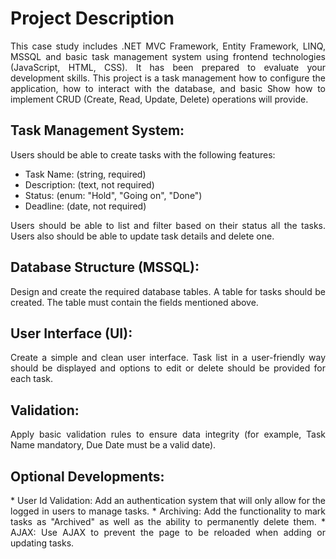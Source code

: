 # Project Description

<div style="text-align:justify">
  
This case study includes .NET MVC Framework, Entity Framework, LINQ, MSSQL and basic 
task management system using frontend technologies (JavaScript, HTML, CSS).
It has been prepared to evaluate your development skills. This project is a task management
how to configure the application, how to interact with the database, and basic
Show how to implement CRUD (Create, Read, Update, Delete) operations will provide.
</div>

## Task Management System:

<div style="text-align:justify">
Users should be able to create tasks with the following features:

* Task Name: (string, required)
* Description: (text, not required)
* Status: (enum: "Hold", "Going on", "Done")
* Deadline: (date, not required)

Users should be able to list and filter based on their status all the tasks. 
Users also should be able to update task details and delete one.
</div>

## Database Structure (MSSQL):
<div style="text-align:justify">
Design and create the required database tables. 
A table for tasks should be created. 
The table must contain the fields mentioned above.
</div>

## User Interface (UI):
<div style="text-align:justify">
Create a simple and clean user interface. 
Task list in a user-friendly way should be displayed and options to edit or delete should be provided for each task.  
</div>

## Validation:
<div style="text-align:justify">
Apply basic validation rules to ensure data integrity (for example, Task Name mandatory, Due Date must be a valid date).  
</div>

## Optional Developments:
<div style="text-align:justify">
* User Id Validation: Add an authentication system that will only allow for the logged in users to manage tasks.
* Archiving: Add the functionality to mark tasks as "Archived" as well as the ability to permanently delete them.
* AJAX: Use AJAX to prevent the page to be reloaded when adding or updating tasks.
</div>

